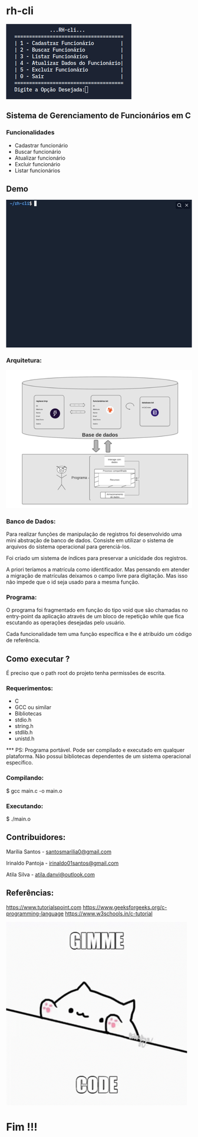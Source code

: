 # rh-cli

![logo](/rh-cli.png "rh-cli")

 
## Sistema de Gerenciamento de Funcionários em C
 
### Funcionalidades
 
* Cadastrar funcionário
* Buscar funcionário
* Atualizar funcionário
* Excluir funcionário
* Listar funcionários

## Demo
![prompt](/rh-cli-prompt.gif "rh-cli")
 
### Arquitetura:
 
![diagrama](/arquitetura.png "Arquitetura da aplicação")
 
### Banco de Dados:
 
Para realizar funções de manipulação de registros foi desenvolvido uma mini abstração de banco de dados. Consiste em utilizar o sistema de arquivos do sistema operacional para gerenciá-los.
 
Foi criado um sistema de índices para preservar a unicidade dos registros.
 
A priori teríamos a matrícula como identificador. Mas pensando em atender a migração de matrículas
deixamos o campo livre para digitação. Mas isso não impede que o id seja usado para a mesma função.
 
### Programa:
 
O programa foi fragmentado em função do tipo void que são chamadas no entry-point da aplicação através de um bloco de repetição while que fica escutando as operações desejadas pelo usuário.
 
Cada funcionalidade tem uma função específica e lhe é atribuído um código de referência.
 
## Como executar ?
 
É preciso que o path root do projeto tenha permissões de escrita.
 
### Requerimentos:
 
* C
* GCC ou similar
* Bibliotecas
 * stdio.h
 * string.h
 * stdlib.h
 * unistd.h
 
*** PS: Programa portável. Pode ser compilado e executado em qualquer plataforma. Não possui bibliotecas dependentes de um sistema operacional específico.
 
### Compilando:
 
   $ gcc main.c -o main.o
 
### Executando:
 
   $ ./main.o
 
## Contribuidores:
 
Marília Santos - santosmarilia0@gmail.com
 
Irinaldo Pantoja - irinaldo01santos@gmail.com
 
Atila Silva - atila.danvi@outlook.com
 
## Referências:
 
https://www.tutorialspoint.com
https://www.geeksforgeeks.org/c-programming-language
https://www.w3schools.in/c-tutorial
 
![diagrama](/gimme-code-gimme.gif "Arquitetura da aplicação")

# Fim !!!